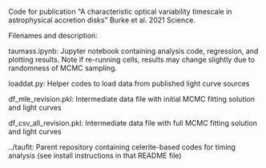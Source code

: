 Code for publication "A characteristic optical variability timescale in astrophysical accretion disks" Burke et al. 2021 Science.

Filenames and description:

taumass.ipynb: Jupyter notebook containing analysis code, regression, and plotting results. Note if re-running cells, results may change slightly due to randomness of MCMC sampling.

loaddat.py: Helper codes to load data from published light curve sources

df_mle_revision.pkl: Intermediate data file with initial MCMC fitting solution and light curves

df_csv_all_revision.pkl: Intermediate data file with full MCMC fitting solution and light curves

../taufit: Parent repository containing celerite-based codes for timing analysis (see install instructions in that README file)

